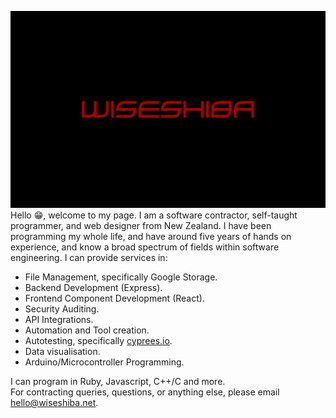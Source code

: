 ![Wiseshiba Logo](./background.png)
Hello 😁, welcome to my page. I am a software contractor, self-taught programmer, and web designer from New Zealand. I have been programming my whole life, and have around five years of hands on experience, and know a broad spectrum of fields within software engineering. I can provide services in:<br>

- File Management, specifically Google Storage.
- Backend Development (Express).
- Frontend Component Development (React).
- Security Auditing.
- API Integrations.
- Automation and Tool creation.
- Autotesting, specifically [cyprees.io](https://www.cypress.io/).
- Data visualisation.
- Arduino/Microcontroller Programming.

I can program in Ruby, Javascript, C++/C and more.<br>
For contracting queries, questions, or anything else, please email [hello@wiseshiba.net](mailto:hello@wiseshiba.net).
